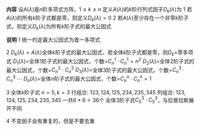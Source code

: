 **内容**
设$A(\lambda)$是$n$阶多项式方阵，$1\le k\le n$
定义$A(\lambda)$的$k$阶行列式因子$D_k(\lambda)$为
1 若$A(\lambda)$的所有$k$阶子式都是零，则定义$D_k(\lambda)=0$
2 若$A(\lambda)$至少存在一个非零$k$阶子式，则定义$D_k(\lambda)$为所有$k$阶子式的最大公因式

**说明**
1 统一约定最大公因式为首一多项式

2 $D_k(\lambda)=A(\lambda)$全体$k$阶子式的最大公因式，若全体$k$阶子式都是零，则$D_k=$零多项式
  $D_1(\lambda)=$全体1阶子式的最大公因式，个数=$C_n^1\cdot C_n^1=n^2$
  $D_2(\lambda)=$全体2阶子式的最大公因式，个数=$C_n^2\cdot C_n^2$
  $D_3(\lambda)=$全体3阶子式的最大公因式，个数=$C_n^3\cdot C_n^3$
  $\cdots$
  $D_n(\lambda)=$全体$n$阶子式的最大公因式，个数=$C_n^n\cdot C_n^n=1$

3 全体$k$阶子式
$n=5,k=3$
行组合: $123,124,125,234,235,345$
列组合: $123,124,125,234,235,345$
一共$6*6=36$个
全体3阶子式$C_5^3\cdot C_5^3$，与拉普拉斯展开不同

4 不变因子会有重复的，但是不要去重